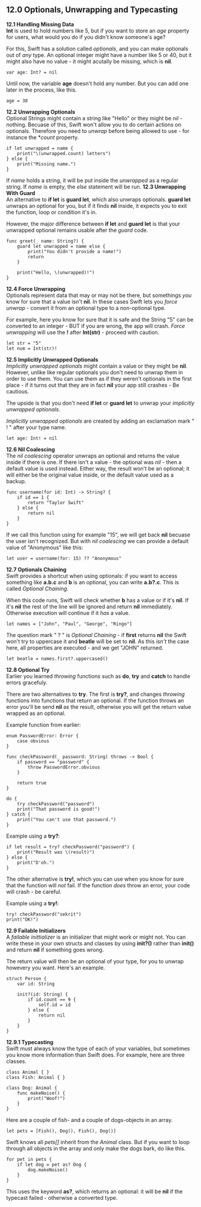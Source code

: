 ## 12.0 Optionals, Unwrapping and Typecasting
**12.1 Handling Missing Data**  
**Int** is used to hold numbers like 5, but if you want to store an *age* property for users, what would you do if you didn't know someone's age?  

For this, Swift has a solution called *optionals*, and you can make optionals out of *any* type. An optional integer might have a number like 5 or 40, but it might also have no value - it might acutally be missing, which is **nil**.
```
var age: Int? = nil
```
Until now, the variable **age** doesn't hold any number. But you can add one later in the process, like this.
```
age = 38
```
**12.2 Unwrapping Optionals**  
Optional Strings might contain a string like "Hello" or they might be *nil* - nothing. Becuase of this, Swift won't allow you to do certain actions on optionals. Therefore you need to *unwrap* before being allowed to use - for instance the **count* property.
```
if let unwrapped = name {
    print("\(unwrapped.count) letters")
} else {
    print("Missing name.")
}
```
If *name* holds a string, it will be put inside the *unwrapped* as a regular string. If *name* is empty, the *else* statement will be run.
**12.3 Unwrapping With Guard**  
An alternative to **if let** is **guard let**, which also unwraps optionals. **guard let** unwraps an optional for you, but if it finds **nil** inside, it expects you to exit the function, loop or condition it's in.  

However, the major difference between **if let** and **guard let** is that your unwrapped optional remains usable after the *guard* code.
```
func greet(_ name: String?) {
    guard let unwrapped = name else {
        print("You didn't provide a name!")
        return
    }

    print("Hello, \(unwrapped)!")
}
```
**12.4 Force Unwrapping**  
Optionals represent data that may or may not be there, but somethings *you* know for sure that a value isn't **nil**. In these cases Swift lets you *force unwrap* - convert it from an optional type to a non-optional type.  

For example, here you know for sure that it is safe and the String "5" can be converted to an integer - BUT if you are wrong, the app will crash. *Force unwrapping* will use the **!** after **Int(str)** - proceed with caution.
```
let str = "5"
let num = Int(str)!
```
**12.5 Implicitly Unwrapped Optionals**  
*Implicitly unwrapped optionals* might contain a value or they might be **nil**. However, unlike like regular optionals you don't need to unwrap them in order to use them. You can use them as if they weren't optionals in the first place - if it turns out that they are in fact **nil** your app still crashes - Be cautious.  

The upside is that you don't need **if let** or **guard let** to unwrap your *implicitly unwrapped optionals*.  

*Implicitly unwrapped optionals* are created by adding an exclamation mark " ! " after your type name.
```
let age: Int! = nil
```
**12.6 Nil Coalescing**  
The *nil coalescing* operator unwraps an optional and returns the value inside if there is one. If there isn't a value - the optional was *nil* - then a default value is used instead. Either way, the result won't be an optional; it will either be the original value inside, or the default value used as a backup.
```
func username(for id: Int) -> String? {
    if id == 1 {
        return "Taylor Swift"
    } else {
        return nil
    }
}
```
If we call this function using for example "15", we will get back **nil** becuase the user isn't recognized. But with *nil coalescing* we can provide a default value of "Anonymous" like this:
```
let user = username(for: 15) ?? "Anonymous"
```
**12.7 Optionals Chaining**  
Swift provides a shortcut when using optionals: if you want to access something like **a.b.c** and **b** is an optional, you can write **a.b?.c**. This is called *Optional Chaining*.  

When this code runs, Swift will check whether **b** has a value or if it's **nil**. If it's **nil** the rest of the line will be ignored and return **nil** immediately. Otherwise execution will continue if it *has* a value.
```
let names = ["John", "Paul", "George", "Ringo"]
```
The question mark " ? " is *Optional Chaining* - if **first** returns **nil** the Swift won't try to uppercase it and **beatle** will be set to **nil**. As this *isn't* the case here, all properties are executed - and we get "JOHN" returned.
```
let beatle = names.first?.uppercased()
```
**12.8 Optional Try**  
Earlier you learned *throwing* functions such as **do**, **try** and **catch** to handle errors gracefuly.  

There are two alternatives to **try**. The first is **try?**, and changes *throwing* functions into functions that return an optional. If the function throws an error you'll be send **nil** as the result, otherwise you will get the return value wrapped as an optional.  

Example function from earlier:
```
enum PasswordError: Error {
    case obvious
}

func checkPassword(_ password: String) throws -> Bool {
    if password == "password" {
        throw PasswordError.obvious
    }

    return true
}

do {
    try checkPassword("password")
    print("That password is good!")
} catch {
    print("You can't use that password.")
}
```
Example using a **try?**:
```
if let result = try? checkPassword("password") {
    print("Result was \(result)")
} else {
    print("D'oh.")
}
```
The other alternative is **try!**, which you can use when you know for sure that the function will *not* fail. If the function *does* throw an error, your code will crash - be careful.  

Example using a **try!**:
```
try! checkPassword("sekrit")
print("OK!")
```
**12.9 Failable Initializers**  
A *failable inittializer* is an initializer that might work or might not. You can write these in your own structs and classes by using **init?()** rather than **init()** and return **nil** if something goes wrong.  

The return value will then be an optional of your type, for you to unwrap howevery you want. Here's an example.
```
struct Person {
    var id: String

    init?(id: String) {
        if id.count == 9 {
            self.id = id
        } else {
            return nil
        }
    }
}
```
**12.9.1 Typecasting**  
Swift must always know the type of each of your variables, but sometimes you know more information than Swift does. For example, here are three classes.
```
class Animal { }
class Fish: Animal { }

class Dog: Animal {
    func makeNoise() {
        print("Woof!")
    }
}
```
Here are a couple of fish- and a couple of dogs-objects in an array.
```
let pets = [Fish(), Dog(), Fish(), Dog()]
```
Swift knows all *pets[]* inherit from the *Animal* class. But if you want to loop through all objects in the array and only make the dogs bark, do like this.
```
for pet in pets {
    if let dog = pet as? Dog {
        dog.makeNoise()
    }
}
```
This uses the keyword **as?**, which returns an optional: it will be **nil** if the typecast failed - otherwise a converted type.
